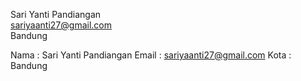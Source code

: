Sari Yanti Pandiangan <br> sariyaanti27@gmail.com <br> Bandung 

Nama   : Sari Yanti Pandiangan
Email  : sariyaanti27@gmail.com
Kota   : Bandung
